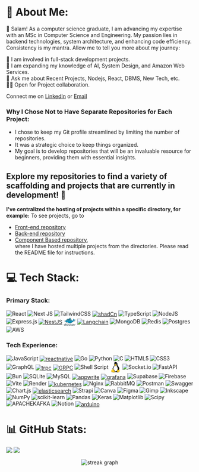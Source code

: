 # 💫 About Me:
👋 Salam! As a computer science graduate, I am advancing my expertise with an MSc in Computer Science and Engineering. My passion lies in backend technologies, system architecture, and enhancing code efficiency. Consistency is my mantra. Allow me to tell you more about my journey:

🔭 I am involved in full-stack development projects.<br>🌱 I am expanding my knowledge of AI, System Design, and Amazon Web Services.<br>💬 Ask me about Recent Projects, Nodejs, React, DBMS, New Tech, etc. <br> 👋🏼 Open for Project collaboration.

Connect me on [LinkedIn](https://www.linkedin.com/in/mujibulhaquetanim/) or [Email](mailto:info@mujibulhaquetanim.dev)

### Why I Chose Not to Have Separate Repositories for Each Project:
- I chose to keep my Git profile streamlined by limiting the number of repositories.
- It was a strategic choice to keep things organized.
- My goal is to develop repositories that will be an invaluable resource for beginners, providing them with essential insights.

## Explore my repositories to find a variety of scaffolding and projects that are currently in development! 🚀 <br>

**I've centralized the hosting of projects within a specific directory, for example:**
To see projects, go to 
- [Front-end repository](https://github.com/mujibulhaquetanim/Frontend-Functionalities.git)
- [Back-end repository](https://github.com/mujibulhaquetanim/Backend-Functionalities.git)
- [Component Based repository](https://github.com/mujibulhaquetanim/componentGallery.git), <br> where I have hosted multiple projects from the directories. Please read the README file for instructions. 

# 💻 Tech Stack:

### Primary Stack:
![React](https://img.shields.io/badge/react-%2320232a.svg?style=plastic&logo=react&logoColor=%2361DAFB) ![Next JS](https://img.shields.io/badge/Next-black?style=plastic&logo=next.js&logoColor=white) ![TailwindCSS](https://img.shields.io/badge/tailwindcss-%2338B2AC.svg?style=plastic&logo=tailwind-css&logoColor=white) <a href="https://ui.shadcn.com/" target="_blank" rel="noopener noreferrer"><img src="https://avatars.githubusercontent.com/u/139895814?s=48&v=4" width="32" height="20" alt="shadCn" valign="middle" /></a> ![TypeScript](https://img.shields.io/badge/typescript-%23007ACC.svg?style=plastic&logo=typescript&logoColor=white) ![NodeJS](https://img.shields.io/badge/node.js-6DA55F?style=plastic&logo=node.js&logoColor=white) ![Express.js](https://img.shields.io/badge/express.js-%23404d59.svg?style=plastic&logo=express&logoColor=%2361DAFB) <a href="https://docs.nestjs.com/" target="_blank" rel="noopener noreferrer"><img src="https://raw.githubusercontent.com/danielcranney/readme-generator/main/public/icons/skills/nestjs-colored.svg" width="32" height="20" alt="NestJS" valign="middle" /></a> <a href="https://www.docker.com/" target="_blank" rel="noopener noreferrer"><img src="https://raw.githubusercontent.com/devicons/devicon/master/icons/docker/docker-original-wordmark.svg" alt="docker" width="32" height="25" valign="middle" /></a> <a href="https://www.langchain.com/" target="_blank" rel="noopener noreferrer"><img src="https://avatars.githubusercontent.com/u/126733545?s=200&v=4" width="32" height="20" alt="Langchain" valign="middle" /></a> ![MongoDB](https://img.shields.io/badge/MongoDB-%234ea94b.svg?style=plastic&logo=mongodb&logoColor=white) ![Redis](https://img.shields.io/badge/redis-%23DD0031.svg?style=plastic&logo=redis&logoColor=white) ![Postgres](https://img.shields.io/badge/postgres-%23316192.svg?style=plastic&logo=postgresql&logoColor=white) ![AWS](https://img.shields.io/badge/AWS-%23FF9900.svg?style=plastic&logo=amazon-aws&logoColor=white)

### Tech Experience:
![JavaScript](https://img.shields.io/badge/javascript-%23323330.svg?style=plastic&logo=javascript&logoColor=%23F7DF1E) <a href="https://reactnative.dev/" target="_blank" rel="noopener noreferrer"><img src="https://reactnative.dev/img/header_logo.svg" alt="reactnative" width="20" height="20" valign="middle" /></a> ![Go](https://img.shields.io/badge/go-%2300ADD8.svg?style=plastic&logo=go&logoColor=white) ![Python](https://img.shields.io/badge/python-3670A0?style=plastic&logo=python&logoColor=ffdd54) ![C](https://img.shields.io/badge/c-%2300599C.svg?style=plastic&logo=c&logoColor=white) ![HTML5](https://img.shields.io/badge/html5-%23E34F26.svg?style=plastic&logo=html5&logoColor=white) ![CSS3](https://img.shields.io/badge/css3-%231572B6.svg?style=plastic&logo=css3&logoColor=white) ![GraphQL](https://img.shields.io/badge/-GraphQL-E10098?style=plastic&logo=graphql&logoColor=white) <a href="https://trpc.io/" target="_blank" rel="noopener noreferrer"><img src="https://avatars.githubusercontent.com/u/78011399?s=48&v=4" width="32" height="20" alt="trpc" valign="middle" /></a> <a href="https://grpc.io/" target="_blank" rel="noopener noreferrer"><img src="https://avatars.githubusercontent.com/u/7802525?s=200&v=4" width="32" height="20" alt="GRPC" valign="middle" /></a> ![Shell Script](https://img.shields.io/badge/shell_script-%23121011.svg?style=plastic&logo=gnu-bash&logoColor=white) <a href="https://www.linux.org/" target="_blank" rel="noopener noreferrer"><img src="https://raw.githubusercontent.com/devicons/devicon/master/icons/linux/linux-original.svg" alt="linux" width="30" height="30" valign="middle" /></a> ![Socket.io](https://img.shields.io/badge/Socket.io-black?style=plastic&logo=socket.io&badgeColor=010101) ![FastAPI](https://img.shields.io/badge/FastAPI-005571?style=plastic&logo=fastapi) ![Bun](https://img.shields.io/badge/Bun-%23000000.svg?style=plastic&logo=bun&logoColor=white) ![SQLite](https://img.shields.io/badge/sqlite-%2307405e.svg?style=plastic&logo=sqlite&logoColor=white) ![MySQL](https://img.shields.io/badge/mysql-%2300000f.svg?style=plastic&logo=mysql&logoColor=white) <a href="https://appwrite.io" target="_blank" rel="noopener noreferrer"><img src="https://www.vectorlogo.zone/logos/appwriteio/appwriteio-icon.svg" alt="appwrite" width="25" height="25" valign="middle" /></a> <a href="https://grafana.com" target="_blank" rel="noopener noreferrer"><img src="https://www.vectorlogo.zone/logos/grafana/grafana-icon.svg" alt="grafana" width="20" height="20" valign="middle" /></a> ![Supabase](https://img.shields.io/badge/Supabase-3ECF8E?style=plastic&logo=supabase&logoColor=white) ![Firebase](https://img.shields.io/badge/firebase-%23039BE5.svg?style=plastic&logo=firebase) ![Vite](https://img.shields.io/badge/vite-%23646CFF.svg?style=plastic&logo=vite&logoColor=white) ![Render](https://img.shields.io/badge/Render-%46E3B7.svg?style=plastic&logo=render&logoColor=white) <a href="https://kubernetes.io" target="_blank" rel="noopener noreferrer"><img src="https://www.vectorlogo.zone/logos/kubernetes/kubernetes-icon.svg" alt="kubernetes" width="25" height="25" valign="middle" /></a> ![Nginx](https://img.shields.io/badge/nginx-%23009639.svg?style=plastic&logo=nginx&logoColor=white) ![RabbitMQ](https://img.shields.io/badge/rabbitmq-FF6600?style=plastic&logo=rabbitmq&logoColor=white) ![Postman](https://img.shields.io/badge/Postman-FF6C37?style=plastic&logo=postman&logoColor=white) ![Swagger](https://img.shields.io/badge/-Swagger-%23Clojure?style=plastic&logo=swagger&logoColor=white) ![Chart.js](https://img.shields.io/badge/chart.js-F5788D.svg?style=plastic&logo=chart.js&logoColor=white) <a href="https://www.elastic.co" target="_blank" rel="noopener noreferrer"><img src="https://www.vectorlogo.zone/logos/elastic/elastic-icon.svg" alt="elasticsearch" width="20" height="20" valign="middle" /></a> ![Strapi](https://img.shields.io/badge/strapi-%232E7EEA.svg?style=plastic&logo=strapi&logoColor=white) ![Canva](https://img.shields.io/badge/Canva-%2300C4CC.svg?style=plastic&logo=Canva&logoColor=white) ![Figma](https://img.shields.io/badge/figma-%23F24E1E.svg?style=plastic&logo=figma&logoColor=white) ![Gimp](https://img.shields.io/badge/Gimp-657D8B?style=plastic&logo=gimp&logoColor=FFFFFF) ![Inkscape](https://img.shields.io/badge/Inkscape-e0e0e0?style=plastic&logo=inkscape&logoColor=080A13) ![NumPy](https://img.shields.io/badge/numpy-%23013243.svg?style=plastic&logo=numpy&logoColor=white) ![scikit-learn](https://img.shields.io/badge/scikit--learn-%23F7931E.svg?style=plastic&logo=scikit-learn&logoColor=white) ![Pandas](https://img.shields.io/badge/pandas-%23150458.svg?style=plastic&logo=pandas&logoColor=white) ![Keras](https://img.shields.io/badge/Keras-%23D00000.svg?style=plastic&logo=Keras&logoColor=white) ![Matplotlib](https://img.shields.io/badge/Matplotlib-%23ffffff.svg?style=plastic&logo=Matplotlib&logoColor=black) ![Scipy](https://img.shields.io/badge/SciPy-%230C55A5.svg?style=plastic&logo=scipy&logoColor=%white) ![APACHEKAFKA](https://img.shields.io/badge/apachekafka-231F20.svg?style=plastic&logo=apachekafka&logoColor=white&color=%23231F20) ![Notion](https://img.shields.io/badge/Notion-%23000000.svg?style=plastic&logo=notion&logoColor=white) <a href="https://www.arduino.cc/" target="_blank" rel="noopener noreferrer"><img src="https://cdn.worldvectorlogo.com/logos/arduino-1.svg" alt="arduino" width="20" height="20" valign="middle" /></a>

# 📊 GitHub Stats:
![](https://github-readme-stats.vercel.app/api/top-langs/?username=mujibulhaquetanim&theme=dark&hide_border=false&include_all_commits=true&count_private=true&layout=compact)
![](http://github-profile-summary-cards.vercel.app/api/cards/profile-details?username=mujibulhaquetanim&theme=transparent)
<div align="center">
  <img src="https://streak-stats.demolab.com?user=mujibulhaquetanim&locale=en&mode=daily&theme=dark&hide_border=false&border_radius=5&order=3" height="220" alt="streak graph"  />
</div>
